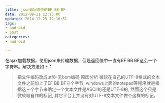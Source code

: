 ```yaml
---
title: json返回奇怪的EF BB BF
date: 2012-09-11 12:15:00
updated: 2014-12-25 12:16:51
tags: 
- android
- post
categories: 
- android

---
```

在ajax加载数据，使用json来传输数据，但是返回值中一直有EF BB BF这么一个字符串。解决方法如下：

> 把文件编码改成utf8-无bom编码
原因分析
微软在自己的UTF-8格式的文本文件之前加上了EF BB BF三个字节, windows上面的notepad等程序就是根据这三个字节来确定一个文本文件是ASCII的还是UTF-8的, 然而这个只是微软暗自作的标记, 其它平台上并没有对UTF-8文本文件做个这样的标记。